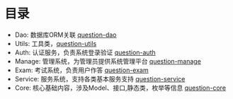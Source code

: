 # 目录
* Dao: 数据库ORM关联 [question-dao](./question-dao)
* Utils: 工具类，[question-utils](./question-utils)
* Auth: 认证服务，负责系统登录验证 [question-auth](./question-auth)
* Manage: 管理系统，为管理员提供系统管理平台 [question-manage](./question-manage)
* Exam: 考试系统，负责用户作答 [question-exam](./question-exam)
* Service: 服务系统，支持各类基本服务支持 [question-service](./question-service)
* Core: 核心基础内容，涉及Model、接口,静态类，枚举等信息 [question-core](./question-core)